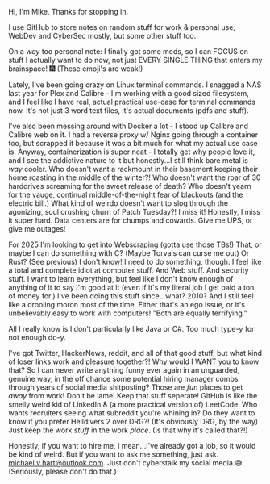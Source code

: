 Hi, I'm Mike. Thanks for stopping in.

I use GitHub to store notes on random stuff for work & personal use; WebDev and CyberSec mostly, but some other stuff too.

On a _way_ too personal note: I finally got some meds, so I can FOCUS on stuff I actually want to do now, not just EVERY SINGLE THING that enters my brainspace! 🎆 (These emoji's are weak!)

Lately, I've been going crazy on Linux terminal commands. I snagged a NAS last year for Plex and Calibre - I'm working with a good sized filesystem, and I feel like I have real, actual practical use-case for terminal commands now. It's not just 3 word text files, it's actual documents (pdfs and stuff).

I've also been messing around with Docker a lot - I stood up Calibre and Calibre web on it. I had a reverse proxy w/ Nginx going through a container too, but scrapped it because it was a bit much for what my actual use case is. Anyway, containerization is super neat - I totally get why people love it, and I see the addictive nature to it but honestly...I still think bare metal is _way_ cooler. Who doesn't want a rackmount in their basement keeping their home roasting in the middle of the winter?! Who doesn't want the roar of 30 harddrives screaming for the sweet release of death? Who doesn't yearn for the vauge, continual middle-of-the-night fear of blackouts (and the electric bill.) What kind of weirdo doesn't want to slog through the agonizing, soul crushing churn of Patch Tuesday?! I miss it! Honestly, I miss it super hard. Data centers are for chumps and cowards. Give me UPS, or give me outages!

For 2025 I'm looking to get into Webscraping (gotta use those TBs!) That, or maybe I can do something with C? (Maybe Torvals can curse me out) Or Rust? (See previous) I don't know! I need to do something, though. I feel like a total and complete idiot at computer stuff. And Web stuff. And security stuff. I want to learn everything, but feel like I don't know enough of anything of it to say I'm good at it (even if it's my literal job I get paid a ton of money for.) I've been doing this stuff since...what? 2010? And I still feel like a drooling moron most of the time. Either that's an ego issue, or it's unbelievably easy to work with computers! "Both are equally terrifying."

All I really know is I don't particularly like Java or C#. Too much type-y for not enough do-y.

I've got Twitter, HackerNews, reddit, and all of that good stuff, but what kind of loser links work and pleasure together?! Why would I WANT you to know that? So I can never write anything funny ever again in an unguarded, genuine way, in the off chance some potential hiring manager combs through years of social media shitposting? Those are _fun_ places to get _away_ from work! Don't be lame! Keep that stuff seperate! GitHub is like the smelly weird kid of LinkedIn & (a more practical version of) LeetCode. Who wants recruiters seeing what subreddit you're whining in? Do they want to know if you prefer Helldivers 2 over DRG?! (It's obviously DRG, by the way) Just keep the work _stuff_ in the work _place_. (Is that why it's called that?!)

Honestly, if you want to hire me, I mean...I've already got a job, so it would be kind of weird. But if you want to ask me something, just ask. michael.v.hart@outlook.com. Just don't cyberstalk my social media.😅 (Seriously, please don't do that.)
